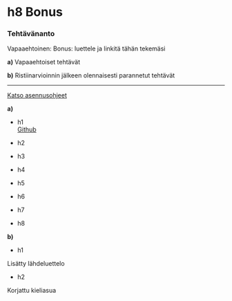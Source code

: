 # h8 Bonus  

### Tehtävänanto  
Vapaaehtoinen: Bonus: luettele ja linkitä tähän tekemäsi

**a)** Vapaaehtoiset tehtävät  

**b)** Ristiinarvioinnin jälkeen olennaisesti parannetut tehtävät

---

[Katso asennusohjeet](ohjeet.md#asennus)

**a)** 

- h1  
[Github](https://github.com/JoonaLindholm/linux-palvelimet/blob/main/h1%20-%20Linuxin%20asentaminen%20VirtualBoxiin.md#bonusteht%C3%A4v%C3%A4-1)




- h2  

- h3  

- h4  

- h5  

- h6  

- h7  

- h8    


**b)** 

- h1  

Lisätty lähdeluettelo  



- h2  

Korjattu kieliasua  


